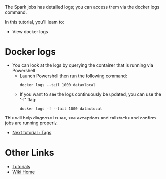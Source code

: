 The Spark jobs has detailled logs; you can access them via the docker logs command.

In this tutorial, you'll learn to:
 - View docker logs

# Docker logs
 - You can look at the logs by querying the container that is running via Powershell
   - Launch Powershell then run the following command:
     ```
     docker logs --tail 1000 dataxlocal
     ```
   - If you want to see the logs continuously be updated, you can use the '-f' flag:  
     ```
     docker logs -f --tail 1000 dataxlocal
     ```

This will help diagnose issues, see exceptions and callstacks and confirm jobs are running properly.

* [Next tutorial : Tags](https://github.com/Microsoft/data-accelerator/wiki/Local-Tutorial-7-Tag-Rules-output-to-local-file)

# Other Links
* [Tutorials](Tutorials)
* [Wiki Home](Home) 